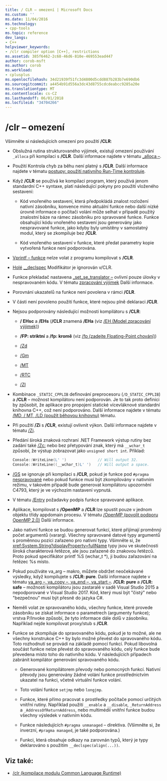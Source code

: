 ```yaml
---
title: / CLR – omezení | Microsoft Docs
ms.custom: ''
ms.date: 11/04/2016
ms.technology:
- cpp-tools
ms.topic: reference
dev_langs:
- C++
helpviewer_keywords:
- /clr compiler option [C++], restrictions
ms.assetid: 385f6462-2c68-46d6-810e-469553ead447
author: corob-msft
ms.author: corob
ms.workload:
- cplusplus
ms.openlocfilehash: 34d21939f51fc3d4800d5cdd887b283b7e690db6
ms.sourcegitcommit: a4454b91d556a3dc43d8755cdcdeabcc9285a20e
ms.translationtype: MT
ms.contentlocale: cs-CZ
ms.lasthandoff: 06/01/2018
ms.locfileid: "34704266"
---
```

# <a name="clr-restrictions"></a>/clr – omezení

Všimněte si následujících omezení pro použití **/CLR**:

- Obslužná rutina strukturovaného výjimek, existují omezení používání `_alloca` při kompilaci s **/CLR**. Další informace najdete v tématu [_alloca –](../../c-runtime-library/reference/alloca.md).

- Použití Kontrola chyb za běhu není platný s **/CLR**. Další informace najdete v tématu [postupy: použití nativního Run-Time kontroluje](/visualstudio/debugger/how-to-use-native-run-time-checks).

- Když **/CLR** se používá ke kompilaci program, který používá jenom standardní C++ syntaxe, platí následující pokyny pro použití vloženého sestavení:

  - Kód vnořeného sestavení, která předpokládá znalost rozložení nativní zásobníku, konvence mimo aktuální funkce nebo další nízké úrovně informace o počítači volání může selhat v případě použitý znalostní báze na rámec zásobníku pro spravované funkce. Funkce obsahující kódu vnořeného sestavení jsou generovány jako nespravované funkce, jako kdyby byly umístěny v samostatný modul, který se zkompiluje bez **/CLR**.

  - Kód vnořeného sestavení v funkce, které předat parametry kopie vytvořená funkce není podporována.

- [Vprintf – funkce](../../c-runtime-library/vprintf-functions.md) nelze volat z programu kompilovat s **/CLR**.

- [Holé](../../cpp/naked-cpp.md) [__declspec](../../cpp/declspec.md) Modifikátor je ignorován v/CLR.

- Funkce překladač nastavena [_set_se_translator –](../../c-runtime-library/reference/set-se-translator.md) ovlivní pouze úlovky v nespravovaném kódu. V tématu [zpracování výjimek](../../windows/exception-handling-cpp-component-extensions.md) Další informace.

- Porovnání ukazatelů na funkce není povolena v rámci **/CLR**.

- V části není povoleno použití funkce, které nejsou plně deklaraci **/CLR**.

- Nejsou podporovány následující možnosti kompilátoru s **/CLR**:

  - **/ EHsc** a **/EHs** (**/CLR** znamená **/EHa** (viz [/EH (Model zpracování výjimek)](../../build/reference/eh-exception-handling-model.md))

  - **/FP: striktní** a **/fp: kromě** (viz [/fp (zadejte Floating-Point chování)](../../build/reference/fp-specify-floating-point-behavior.md))

  - [/Zd](../../build/reference/z7-zi-zi-debug-information-format.md)

  - [/Gm](../../build/reference/gm-enable-minimal-rebuild.md)

  - [/MT](../../build/reference/md-mt-ld-use-run-time-library.md)

  - [/RTC](../../build/reference/rtc-run-time-error-checks.md)

  - [/ZI](../../build/reference/z7-zi-zi-debug-information-format.md)

- Kombinace `_STATIC_CPPLIB` definování preprocesoru (`/D_STATIC_CPPLIB`) a **/CLR** – možnost kompilátoru není podporován. Je to tak proto definici by způsobit, že aplikace pro propojení statické vícevláknové standardní knihovna C++, což není podporováno. Další informace najdete v tématu [/MD, / MT, /LD (použít běhovou knihovnu)](../../build/reference/md-mt-ld-use-run-time-library.md) tématu.

- Při použití **/Zi** s **/CLR**, existují ovlivnit výkon. Další informace najdete v tématu [/Zi](../../build/reference/z7-zi-zi-debug-information-format.md).

- Předání široká znaková rozhraní .NET Framework výstup rutiny bez zadání také [/Zc:](../../build/reference/zc-wchar-t-wchar-t-is-native-type.md) nebo bez přetypování znak, který má `__wchar_t` způsobí, že výstup zobrazovat jako `unsigned short int`. Příklad:

    ```cpp
    Console::WriteLine(L' ')              // Will output 32.
    Console::WriteLine((__wchar_t)L' ')   // Will output a space.
    ```

- [/GS](../../build/reference/gs-buffer-security-check.md) se ignoruje při kompilaci s **/CLR**, pokud je funkce pod `#pragma` [nespravované](../../preprocessor/managed-unmanaged.md) nebo pokud funkce musí být zkompilovány v nativním režimu, v takovém případě bude generovat kompilátoru upozornění C4793, který je ve výchozím nastavení vypnutá.

- V tématu [/Entry](../../build/reference/entry-entry-point-symbol.md) požadavky podpis funkce spravované aplikace.

- Aplikace, kompilovat s **/OpenMP** a **/CLR** lze spustit pouze v jednom objektu třídy appdomain procesu.  V tématu [/OpenMP (povolit podporu OpenMP 2.0)](../../build/reference/openmp-enable-openmp-2-0-support.md) Další informace.

- Jako nativní funkce se budou generovat funkcí, které přijímají proměnný počet argumentů (vararg). Všechny spravované datové typy argumentů s proměnnou pozici zařazeno pro nativní typy. Všimněte si, že <xref:System.String?displayProperty=fullName> typy jsou ve skutečnosti široká charakterová řetězce, ale jsou zařazené do znakovou řetězců. Proto pokud specifikátor printf %S (wchar_t *), ji budou zařazování na řetězec %s místo.

- Pokud používáte va_arg – makro, můžete obdržet neočekávané výsledky, když kompilujete s **/CLR: pure**. Další informace najdete v tématu [va_arg –, va_copy –, va_end –, va_start –](../../c-runtime-library/reference/va-arg-va-copy-va-end-va-start.md). **/CLR: pure** a **/CLR: safe** – možnosti kompilátoru jsou zastaralé v sadě Visual Studio 2015 a nepodporované v Visual Studio 2017. Kód, který musí být "čistý" nebo "bezpečnou" musí být přesně do jazyka C#.

- Neměli volat ze spravovaného kódu, všechny funkce, které provede zásobníku se získat informace o parametrech (argumenty funkce); vrstva P/Invoke způsobí, že tyto informace dále dolů v zásobníku.  Například nejde kompilovat proxy/stub s **/CLR**.

- Funkce se zkompiluje do spravovaného kódu, pokud je to možné, ale ne všechny konstrukce C++ by bylo možné převést do spravovaného kódu.  Toto rozhodnutí se provádí na základě pomocí funkcí. Pokud libovolná součást funkce nelze převést do spravovaného kódu, celý funkce bude převedena místo toho do nativního kódu. V následujících případech zabránit kompilátor generování spravovaného kódu.

  - Generované kompilátorem převody nebo pomocných funkcí. Nativní převody jsou generovány žádné volání funkce prostřednictvím ukazatel na funkci, včetně virtuální funkce volání.

  - Toto volání funkce `setjmp` nebo `longjmp`.

  - Funkce, které přímo pracovat s prostředky počítače pomocí určitých vnitřní rutiny. Například použití `__enable` a `__disable`, `_ReturnAddress` a `_AddressOfReturnAddress`, nebo multimédií vnitřní funkce budou všechny výsledek v nativním kódu.

  - Funkce následujících `#pragma unmanaged` – direktiva. (Všimněte si, že inverzní, `#pragma managed`, je také podporována.)

  - Funkci, která obsahuje odkazy na zarovnán typů, který je typy deklarováno s použitím `__declspec(align(...))`.

## <a name="see-also"></a>Viz také:

- [/clr (kompilace modulu Common Language Runtime)](../../build/reference/clr-common-language-runtime-compilation.md)
